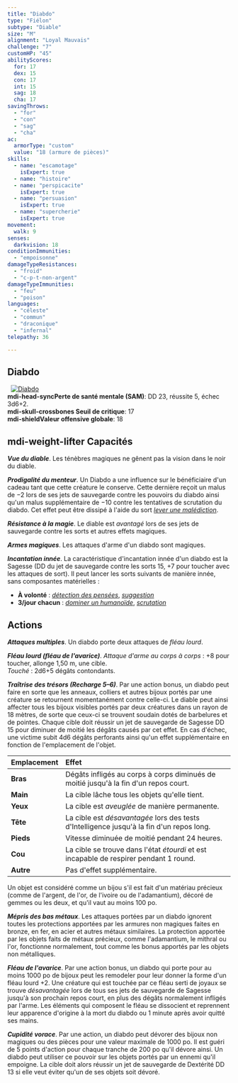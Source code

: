 ```yaml
---
title: "Diabdo"
type: "Fiélon"
subtype: "Diable"
size: "M"
alignment: "Loyal Mauvais"
challenge: "7"
customHP: "45"
abilityScores:
  for: 17
  dex: 15
  con: 17
  int: 15
  sag: 18
  cha: 17
savingThrows:
  - "for"
  - "con"
  - "sag"
  - "cha"
ac:
  armorType: "custom"
  value: "18 (armure de pièces)"
skills:
  - name: "escamotage"
    isExpert: true
  - name: "histoire"
  - name: "perspicacite"
    isExpert: true
  - name: "persuasion"
    isExpert: true
  - name: "supercherie"
    isExpert: true
movement:
  walk: 9
senses:
  darkvision: 18
conditionImmunities:
  - "empoisonne"
damageTypeResistances:
  - "froid"
  - "c-p-t-non-argent"
damageTypeImmunities:
  - "feu"
  - "poison"
languages:
  - "céleste"
  - "commun"
  - "draconique"
  - "infernal"
telepathy: 36

---
```

## Diabdo
&nbsp;
[![Diabdo](https://www.douaratil.fr/illustrations/fielon/diabdom.png)](https://www.douaratil.fr/illustrations/fielon/diabdo.jpg)  
**<v-icon>mdi-head-sync</v-icon>Perte de santé mentale (SAM)**: DD 23, réussite 5, échec 3d6+2.  
**<v-icon>mdi-skull-crossbones</v-icon> Seuil de critique**: 17      
**<v-icon>mdi-shield</v-icon>Valeur offensive globale**: 18   
## <v-icon>mdi-weight-lifter</v-icon> Capacités
_**Vue du diable**_. Les ténèbres magiques ne gênent pas la vision dans le noir du diable.

_**Prodigalité du menteur**_. Un Diabdo a une influence sur le bénéficiaire d'un cadeau tant que cette créature le conserve. Cette dernière reçoit un malus de −2 lors de ses jets de sauvegarde contre les pouvoirs du diabdo ainsi qu'un malus supplémentaire de −10 contre les tentatives de scrutation du diabdo. Cet effet peut être dissipé à l'aide du sort [_lever une malédiction_](/grimoire/lever-une-malediction/).

_**Résistance à la magie**_. Le diable est _avantagé_ lors de ses jets de sauvegarde contre les sorts et autres effets magiques.

_**Armes magiques**_. Les attaques d'arme d'un diabdo sont magiques.

_**Incantation innée**_. La caractéristique d'incantation innée d'un diabdo est la Sagesse (DD du jet de sauvegarde contre les sorts 15, +7 pour toucher avec les attaques de sort). Il peut lancer les sorts suivants de manière innée, sans composantes matérielles :
* **À volonté** : [_détection des pensées_](/grimoire/detection-des-pensees/), [_suggestion_](/grimoire/suggestion/)
* **3/jour chacun** : [_dominer un humanoïde_](/grimoire/dominer-un-humanoide/),  [_scrutation_](/grimoire/scrutation/)

## Actions
_**Attaques multiples**_. Un diabdo porte deux attaques de _fléau lourd_.

_**Fléau lourd (fléau de l'avarice)**_. _Attaque d'arme au corps à corps_ : +8 pour toucher, allonge 1,50 m, une cible.  
_Touché_ : 2d6+5 dégâts contondants.

_**Traîtrise des trésors (Recharge 5–6)**_. Par une action bonus, un diabdo peut faire en sorte que les anneaux, colliers et autres bijoux portés par une créature se retournent momentanément contre celle-ci. Le diable peut ainsi affecter tous les bijoux visibles portés par deux créatures dans un rayon de 18 mètres, de sorte que ceux-ci se trouvent soudain dotés de barbelures et de pointes. Chaque cible doit réussir un jet de sauvegarde de Sagesse DD 15 pour diminuer de moitié les dégâts causés par cet effet. En cas d'échec, une victime subit 4d6 dégâts perforants ainsi qu'un effet supplémentaire en fonction de l'emplacement de l'objet.

|Emplacement|Effet|
|:-|:-|
|**Bras**|Dégâts infligés au corps à corps diminués de moitié jusqu'à la fin d'un repos court.|
|**Main**|La cible lâche tous les objets qu'elle tient.|
|**Yeux**|La cible est _aveuglée_ de manière permanente.|
|**Tête**|La cible est _désavantagée_ lors des tests d'Intelligence jusqu'à la fin d'un repos long.|
|**Pieds**|Vitesse diminuée de moitié pendant 24 heures.|
|**Cou**|La cible se trouve dans l'état _étourdi_ et est incapable de respirer pendant 1 round.|
|**Autre**|Pas d'effet supplémentaire.|

Un objet est considéré comme un bijou s'il est fait d'un matériau précieux (comme de l'argent, de l'or, de l'ivoire ou de l'adamantium), décoré de gemmes ou les deux, et qu'il vaut au moins 100 po.

_**Mépris des bas métaux**_. Les attaques portées par un diabdo ignorent toutes les protections apportées par les armures non magiques faites en bronze, en fer, en acier et autres métaux similaires. La protection apportée par les objets faits de métaux précieux, comme l'adamantium, le mithral ou l'or, fonctionne normalement, tout comme les bonus apportés par les objets non métalliques.

_**Fléau de l'avarice**_. Par une action bonus, un diabdo qui porte pour au moins 1000 po de bijoux peut les remodeler pour leur donner la forme d'un fléau lourd +2. Une créature qui est touchée par ce fléau serti de joyaux se trouve _désavantagée_ lors de tous ses jets de sauvegarde de Sagesse jusqu'à son prochain repos court, en plus des dégâts normalement infligés par l'arme. Les éléments qui composent le fléau se dissocient et reprennent leur apparence d'origine à la mort du diabdo ou 1 minute après avoir quitté ses mains.

_**Cupidité vorace**_. Par une action, un diabdo peut dévorer des bijoux non magiques ou des pièces pour une valeur maximale de 1000 po. Il est guéri de 5 points d'action pour chaque tranche de 200 po qu'il dévore ainsi. Un diabdo peut utiliser ce pouvoir sur les objets portés par un ennemi qu'il empoigne. La cible doit alors réussir un jet de sauvegarde de Dextérité DD 13 si elle veut éviter qu'un de ses objets soit dévoré.
